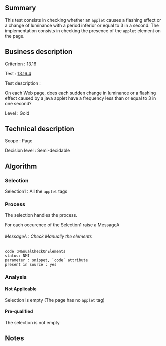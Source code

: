## Summary

This test consists in checking whether an `applet` causes a flashing effect or a change of luminance with a period inferior or equal to 3 in a second. The implementation consists in checking the presence of the `applet` element on the page.

## Business description

Criterion : 13.16

Test : [13.16.4](http://www.accessiweb.org/index.php/accessiweb-22-english-version.html#test-13-16-4)

Test description :

 On each Web page, does each sudden change in luminance or a flashing effect caused by a java applet have a frequency less than or equal to 3 in one second?

Level : Gold 

## Technical description

Scope : Page

Decision level : Semi-decidable

## Algorithm

### Selection

Selection1 : All the `applet` tags

### Process

The selection handles the process.

For each occurence of the Selection1 raise a MessageA
###### MessageA : Check Manually the elements

    code :ManualCheckOnElements
    status: NMI
    parameter : snippet, `code` attribute
    present in source : yes

### Analysis

#### Not Applicable

Selection is empty (The page has no `applet` tag)

#### Pre-qualified

The selection is not empty

## Notes
